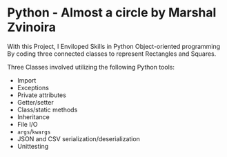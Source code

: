 # Python - Almost a circle by Marshal Zvinoira

With this Project, I Enviloped Skills in Python Object-oriented programming By coding three connected classes to represent Rectangles and Squares.

Three Classes involved utilizing the following Python tools:
* Import
* Exceptions
* Private attributes
* Getter/setter
* Class/static methods
* Inheritance
* File I/O
* `args`/`kwargs`
* JSON and CSV serialization/deserialization
* Unittesting
